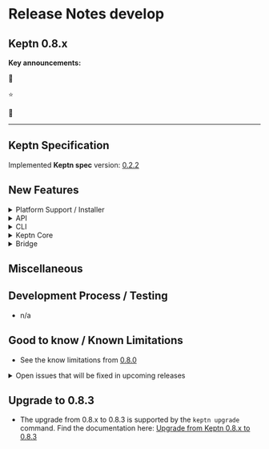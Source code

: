 # Release Notes develop

Keptn 0.8.x
---

**Key announcements:**

:tada: 

:star: 

:rocket: 

---

 
## Keptn Specification

Implemented **Keptn spec** version: [0.2.2](https://github.com/keptn/spec/tree/0.2.2)

## New Features

<details><summary>Platform Support / Installer</summary>
<p>

- n/a

</p>
</details>

<details><summary>API</summary>
<p>

- n/a

</p>
</details>

<details><summary>CLI</summary>
<p>

- n/a

</p>
</details>

<details><summary>Keptn Core</summary>
<p>

- n/a

</p>
</details>

<details><summary>Bridge</summary>
<p>

- *Enhancements:*
  - n/a

- *Fixes:*
  - n/a

</p>
</details>

## Miscellaneous


## Development Process / Testing

- n/a

## Good to know / Known Limitations

- See the know limitations from [0.8.0](https://github.com/keptn/keptn/releases/tag/0.8.0)

<details><summary>Open issues that will be fixed in upcoming releases</summary>
<p>

  <!--TODO: final check-->
  - *Response time degradation in configuration-service* when using a Git Upstream (e.g., GitHub) [4066](https://github.com/keptn/keptn/issues/4066)
  - *Response time degradation in lighthouse-service* when spamming get-sli-events [4065](https://github.com/keptn/keptn/issues/4065)
  - Shipyard-controller keeps sending events for tasks with the same name indefinitely [4039](https://github.com/keptn/keptn/issues/4039)
  - Selection change in heatmap does not always update SLO table - needs second click [4007](https://github.com/keptn/keptn/issues/4007)
  - Mongodb OOM crash after flooding it with events [3968](https://github.com/keptn/keptn/issues/3968)
  - `keptn upgrade` getLatestKeptnRelease returns the wrong version [3841](https://github.com/keptn/keptn/issues/3841)
  - Inconsistent usage of user-managed and user_managed causing issues [3624](https://github.com/keptn/keptn/issues/3624)
 

</p>
</details>

## Upgrade to 0.8.3

- The upgrade from 0.8.x to 0.8.3 is supported by the `keptn upgrade` command. Find the documentation here: [Upgrade from Keptn 0.8.x to 0.8.3](https://keptn.sh/docs/0.8.x/operate/upgrade/#upgrade-from-keptn-0-8-2-to-0-8-3)
